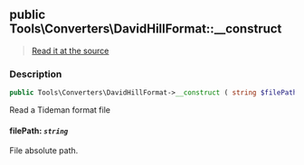 ## public Tools\Converters\DavidHillFormat::__construct

> [Read it at the source](https://github.com/julien-boudry/Condorcet/blob/master/src/Tools/Converters/DavidHillFormat.php#L37)

### Description    

```php
public Tools\Converters\DavidHillFormat->__construct ( string $filePath )
```

Read a Tideman format file
    

#### **filePath:** *`string`*   
File absolute path.    
